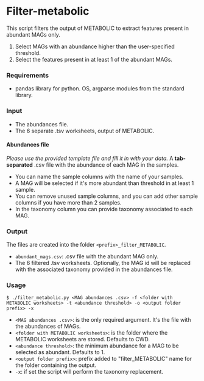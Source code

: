 # Filter-metabolic
This script filters the output of METABOLIC to extract features present in abundant MAGs only.
1. Select MAGs with an abundance higher than the user-specified threshold.
2. Select the features present in at least 1 of the abundant MAGs.

### Requirements
- pandas library for python. OS, argparse modules from the standard library.

### Input
- The abundances file.
- The 6 separate .tsv worksheets, output of METABOLIC.

#### Abundances file
_Please use the provided template file and fill it in with your data._
A **tab-separated** .csv file with the abundance of each MAG in the samples.
- You can name the sample columns with the name of your samples. 
- A MAG will be selected if it's more abundant than threshold in at least 1 sample. 
- You can remove unused sample columns, and you can add other sample columns if you have more than 2 samples.
- In the taxonomy column you can provide taxonomy associated to each MAG.

### Output
The files are created into the folder `<prefix>_filter_METABOLIC`.
- `abundant_mags.csv`: .csv file with the abundant MAG only.
- The 6 filtered .tsv worksheets. Optionally, the MAG id will be replaced with the associated taxonomy provided in the abundances file.

### Usage
`$ ./filter_metabolic.py <MAG abundances .csv> -f <folder with METABOLIC worksheets> -t <abundance threshold> -o <output folder prefix> -x`
- `<MAG abundances .csv>`: is the only required argument. It's the file with the abundances of MAGs.
- `<folder with METABOLIC worksheets>`: is the folder where the METABOLIC worksheets are stored. Defaults to CWD.
- `<abundance threshold>`: the minimum abundance for a MAG to be selected as abundant. Defaults to 1.
- `<output folder prefix>`: prefix added to "filter_METABOLIC" name for the folder containing the output.
- `-x`: if set the script will perform the taxonomy replacement.
